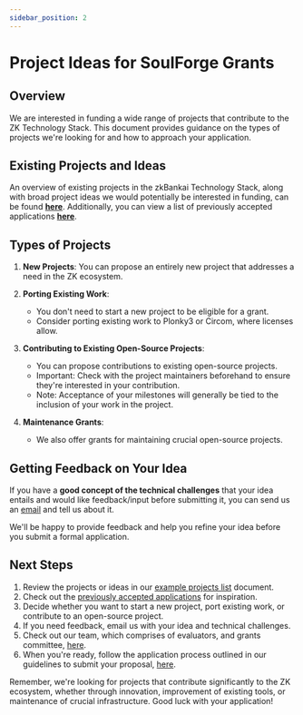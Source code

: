 ```yaml
---
sidebar_position: 2
---
```


# Project Ideas for SoulForge Grants

## Overview

We are interested in funding a wide range of projects that contribute to the ZK Technology Stack. This document provides guidance on the types of projects we're looking for and how to approach your application.

## Existing Projects and Ideas

An overview of existing projects in the zkBankai Technology Stack, along with broad project ideas we would potentially be interested in funding, can be found **[here](https://docs.google.com/document/d/1jl3ofy0jNSe3yQkVpsMO59_mIxoLljEVViNsVoBKzlI)**. Additionally, you can view a list of previously accepted applications **[here](/applications/index.md)**.

## Types of Projects

1. **New Projects**: You can propose an entirely new project that addresses a need in the ZK ecosystem.

2. **Porting Existing Work**: 
   - You don't need to start a new project to be eligible for a grant.
   - Consider porting existing work to Plonky3 or Circom, where licenses allow.

3. **Contributing to Existing Open-Source Projects**:
   - You can propose contributions to existing open-source projects.
   - Important: Check with the project maintainers beforehand to ensure they're interested in your contribution.
   - Note: Acceptance of your milestones will generally be tied to the inclusion of your work in the project.

4. **Maintenance Grants**: 
   - We also offer grants for maintaining crucial open-source projects.

## Getting Feedback on Your Idea

If you have a **good concept of the technical challenges** that your idea entails and would like feedback/input before submitting it, you can send us an [email](mailto:gm@zkbankai.com) and tell us about it.

We'll be happy to provide feedback and help you refine your idea before you submit a formal application.

## Next Steps

1. Review the projects or ideas in our [example projects list](https://docs.google.com/document/d/1jl3ofy0jNSe3yQkVpsMO59_mIxoLljEVViNsVoBKzlI) document.
2. Check out the [previously accepted applications](/applications/index.md) for inspiration.
3. Decide whether you want to start a new project, port existing work, or contribute to an open-source project.
4. If you need feedback, email us with your idea and technical challenges.
5. Check out our team, which comprises of evaluators, and grants committee, [here](/docs/Introduction/team).
6. When you're ready, follow the application process outlined in our guidelines to submit your proposal, [here](/docs/Process/how-to-apply).

Remember, we're looking for projects that contribute significantly to the ZK ecosystem, whether through innovation, improvement of existing tools, or maintenance of crucial infrastructure. Good luck with your application!